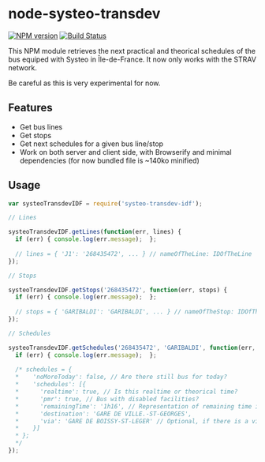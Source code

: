 node-systeo-transdev
====================

[![NPM version](https://badge.fury.io/js/systeo-transdev-idf.svg)](http://badge.fury.io/js/systeo-transdev-idf)
[![Build Status](https://travis-ci.org/marvinroger/node-systeo-transdev-idf.svg)](https://travis-ci.org/marvinroger/node-systeo-transdev-idf)

This NPM module retrieves the next practical and theorical schedules of the bus equiped with Systeo in Île-de-France.
It now only works with the STRAV network.

Be careful as this is very experimental for now.

## Features

* Get bus lines
* Get stops
* Get next schedules for a given bus line/stop
* Work on both server and client side, with Browserify and minimal dependencies (for now bundled file is ~140ko minified)

## Usage

```javascript
var systeoTransdevIDF = require('systeo-transdev-idf');

// Lines

systeoTransdevIDF.getLines(function(err, lines) {
  if (err) { console.log(err.message);  };
  
  // lines = { 'J1': '268435472', ... } // nameOfTheLine: IDOfTheLine
});

// Stops

systeoTransdevIDF.getStops('268435472', function(err, stops) {
  if (err) { console.log(err.message);  };
  
  // stops = { 'GARIBALDI': 'GARIBALDI', ... } // nameOfTheStop: IDOfTheStop
});

// Schedules

systeoTransdevIDF.getSchedules('268435472', 'GARIBALDI', function(err, schedules) {
  if (err) { console.log(err.message);  };
  
  /* schedules = {
  *    'noMoreToday': false, // Are there still bus for today?
  *    'schedules': [{
  *      'realtime': true, // Is this realtime or theorical time?
  *      'pmr': true, // Bus with disabled facilities?
  *      'remainingTime': '1h16', // Representation of remaining time in minutes ('1h10' || '15')
  *      'destination': 'GARE DE VILLE.-ST-GEORGES',
  *      'via': 'GARE DE BOISSY-ST-LEGER' // Optional, if there is a via
  *    }]
  * };
  */
});
```
